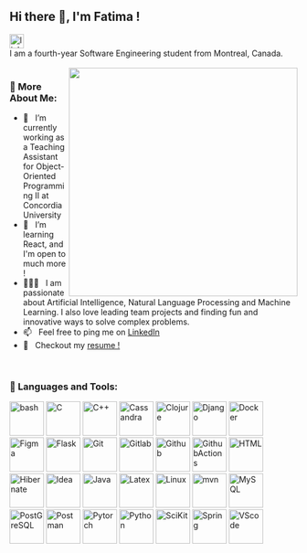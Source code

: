 ## Hi there 👋, I'm Fatima !
<a href='https://www.linkedin.com/in/fatima-el-fouladi/'>
  <img src='https://github.com/seaiam/seaiam/assets/65039814/ebc20f58-5ae9-4ed1-aec5-f97a921607a2' alt='linkedin' width='25' height='25'>
</a>

<br>
I am a fourth-year Software Engineering student from Montreal, Canada. <br/>
<br/>
<img align="right" src="https://github.com/Anmol-Baranwal/Cool-GIFs-For-GitHub/assets/74038190/231375ce-58a3-4c3b-85c8-44ea51d1318f" width="400">

### 🧐 More About Me:

- 🔭 &nbsp; I’m currently working as a Teaching Assistant for Object-Oriented Programming II at Concordia University
- 🌱 &nbsp; I’m learning React, and I'm open to much more ! 
- 👨🏻‍💻 &nbsp; I am passionate about Artificial Intelligence, Natural Language Processing and Machine Learning. I also love leading team projects and finding fun and innovative ways to solve complex problems.
- 📫 &nbsp; Feel free to ping me on [LinkedIn](https://www.linkedin.com/in/fatima-el-fouladi/)
- 📝 &nbsp; Checkout my [resume !](https://drive.google.com/file/d/1xsLV0MJ62wILehvFsfuChTQUmsYRkpRA/view?usp=drive_link)
<br>

### 🔨 Languages and Tools:
<img src='https://github.com/seaiam/seaiam/assets/65039814/8e64e488-6bb9-44e6-b090-beab23dcce89' alt='bash' width='60'>
<img src='https://github.com/seaiam/seaiam/assets/65039814/6f7fbf63-9aae-4f9b-b01e-869a4908801e' alt='C' width='60'>
<img src='https://github.com/seaiam/seaiam/assets/65039814/2ca6e4da-63a6-4855-ba83-ed9dca2e3aa1' alt='C++' width='60'>
<img src='https://github.com/seaiam/seaiam/assets/65039814/5ca44b75-46b8-4125-8c4b-6b5ebfb13974' alt='Cassandra' width='60'>
<img src='https://github.com/seaiam/seaiam/assets/65039814/7a66da20-060b-4202-a291-c69a98d5ea1b' alt='Clojure' width='60'>
<img src='https://github.com/seaiam/seaiam/assets/65039814/9ba08aea-ba23-4ef4-b0d6-e05c663f4110' alt='Django' width='60'>
<img src='https://github.com/seaiam/seaiam/assets/65039814/83ec629f-50e0-4323-9e1c-f54bb68b2368' alt='Docker' width='60'>
<img src='https://github.com/seaiam/seaiam/assets/65039814/7cdbc682-c886-4840-809a-4702ba959de1' alt='Figma' width='60'>
<img src='https://github.com/seaiam/seaiam/assets/65039814/ffbde230-3fc2-4c72-a934-568c3e43ae0b' alt='Flask' width='60'>
<img src='https://github.com/seaiam/seaiam/assets/65039814/15bb79f9-aa6c-4e25-9aca-9e0b46553fb1' alt='Git' width='60'>
<img src='https://github.com/seaiam/seaiam/assets/65039814/1aef7882-bf4b-4c37-b410-b2e8bd036418' alt='Gitlab' width='60'>
<img src='https://github.com/seaiam/seaiam/assets/65039814/e3b8ec60-fffc-452b-b2c3-f4b38338e291' alt='Github' width='60'>
<img src='https://github.com/seaiam/seaiam/assets/65039814/60f274f9-b19b-410d-9b91-c4a63f3590c5' alt='GithubActions' width='60'>
<img src='https://github.com/seaiam/seaiam/assets/65039814/026cdf8e-ee93-408f-a2b0-0d3f828bbf18' alt='HTML' width='60'>
<img src='https://github.com/seaiam/seaiam/assets/65039814/88a628cd-6033-4cef-b36f-68e877bc1979' alt='Hibernate' width='60'>
<img src='https://github.com/seaiam/seaiam/assets/65039814/f1b40cd7-70b0-4eee-9916-7d61c1032c08' alt='Idea' width='60'>
<img src='https://github.com/seaiam/seaiam/assets/65039814/fcd8b62d-23a3-46d0-a34f-73d1c2659ab0' alt='Java' width='60'>
<img src='https://github.com/seaiam/seaiam/assets/65039814/3830ff30-b81d-4cf8-9967-8f1f0267fc3e' alt='Latex' width='60'>
<img src='https://github.com/seaiam/seaiam/assets/65039814/0a286868-6354-4952-b7da-ff9e4e5d068b' alt='Linux' width='60'>
<img src='https://github.com/seaiam/seaiam/assets/65039814/78bd2ca1-bb2c-4c46-800c-cce094682327' alt='mvn' width='60'>
<img src='https://github.com/seaiam/seaiam/assets/65039814/ff15799b-53bc-4e7d-98f6-23696097f16a' alt='MySQL' width='60'>
<img src='https://github.com/seaiam/seaiam/assets/65039814/e730cd54-6c2b-4add-a2ee-5a9e77622839' alt='PostGreSQL' width='60'>
<img src='https://github.com/seaiam/seaiam/assets/65039814/17b0b118-fb1b-46f1-a930-527d67da1e81' alt='Postman' width='60'>
<img src='https://github.com/seaiam/seaiam/assets/65039814/ba6ca956-628d-422d-af57-da4df0f7f2c5' alt='Pytorch' width='60'>
<img src='https://github.com/seaiam/seaiam/assets/65039814/be8a404e-39e9-4df0-8ce3-bc3676379424' alt='Python' width='60'>
<img src='https://github.com/seaiam/seaiam/assets/65039814/485d2d4b-6d1b-4679-849a-28adcc3c4d57' alt='SciKit' width='60'>
<img src='https://github.com/seaiam/seaiam/assets/65039814/f83703dc-e7f7-483e-a15c-902bc253cd51' alt='Spring' width='60'>
<img src='https://github.com/seaiam/seaiam/assets/65039814/1baf0b05-891c-4dad-8652-21a0743548f6' alt='VScode' width='60'>
